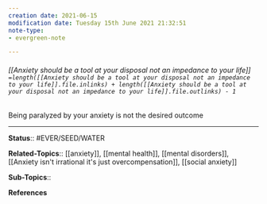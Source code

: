 ```yaml
---
creation date: 2021-06-15
modification date: Tuesday 15th June 2021 21:32:51
note-type: 
- evergreen-note

---
```


###### [[Anxiety should be a tool at your disposal not an impedance to your life]] `=length([[Anxiety should be a tool at your disposal not an impedance to your life]].file.inlinks) + length([[Anxiety should be a tool at your disposal not an impedance to your life]].file.outlinks) - 1`

Being paralyzed by your anxiety is not the desired outcome

---

**Status**:: #EVER/SEED/WATER 

**Related-Topics**:: [[anxiety]], [[mental health]], [[mental disorders]], [[Anxiety isn't irrational it's just overcompensation]], [[social anxiety]]
	
**Sub-Topics**::
	
**References**
